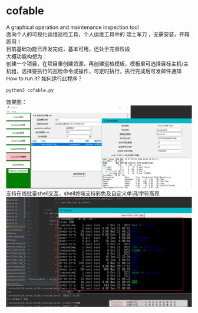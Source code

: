 # cofable
A graphical operation and maintenance inspection tool<br>
面向个人的可视化运维巡检工具，个人运维工具中的 瑞士军刀 ，无需安装，开箱即用！<br>
目前基础功能已开发完成，基本可用，还处于完善阶段<br>
大概功能构想为：<br>
创建一个项目，在项目里创建资源，再创建巡检模板，模板里可选择目标主机/主机组，选择要执行的巡检命令或操作，可定时执行，执行完成后可发邮件通知<br>
How to run it? 如何运行此程序？<br>
```shell
python3 cofable.py
```
效果图：<br>
![demo1](not_resource_img/demo1.png)
<br>
支持在线批量shell交互，shell终端支持彩色及自定义单词/字符高亮<br>
![demo2](not_resource_img/demo2.png)
